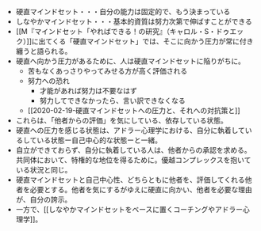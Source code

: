 - 硬直マインドセット・・・自分の能力は固定的で、もう決まっている
- しなやかマインドセット・・・基本的資質は努力次第で伸ばすことができる
- [[M『マインドセット「やればできる！の研究』（キャロル・S・ドゥエック）]]に出てくる「硬直マインドセット」では、そこに向かう圧力が常に付き纏うと語られる。
- 硬直へ向かう圧力があるために、人は硬直マインドセットに陥りがちに。
	- 苦もなくあっさりやってみせる方が高く評価される
	- 努力への恐れ 
		- 才能があれば努力は不要なはず
		- 努力してできなかったら、言い訳できなくなる
	- [[2020-02-19-硬直マインドセットへの圧力と、それへの対抗策と]]
- これらは、「他者からの評価」を気にしている、依存している状態。
- 硬直への圧力を感じる状態は、アドラー心理学における、自分に執着しているしている状態ー自己中心的な状態ーと一緒。
- 自立ができておらず、自分に執着している人は、他者からの承認を求める。共同体において、特権的な地位を得るために。優越コンプレックスを抱いている状況と同じ。
- 硬直マインドセットと自己中心性、どちらともに他者を、評価してくれる他者を必要とする。他者を気にするがゆえに硬直に向かい、他者を必要な理由が、自分の誇示。
- 一方で、[[しなやかマインドセットをベースに置くコーチングやアドラー心理学]]。
